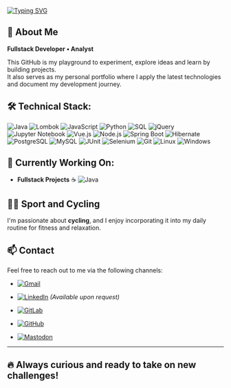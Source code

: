 [![Typing SVG](https://readme-typing-svg.herokuapp.com?size=28&color=1E90FF&vCenter=true&width=760&lines=🌞+Hello,+Welcome+to+my+GitHub!;🔧+Currently+working+on:;🚀+Fullstack+Projects+🌟+Debian+🌌+Astro)](https://git.io/typing-svg)

## 💼 About Me

**Fullstack Developer • Analyst**

This GitHub is my playground to experiment, explore ideas and learn by building projects.  
It also serves as my personal portfolio where I apply the latest technologies and document my development journey.

## 🛠️ Technical Stack:
<p>
  <img src="https://img.shields.io/badge/Java-%23f8981d?style=flat-square&logo=java&logoColor=white" alt="Java" />
  <img src="https://img.shields.io/badge/Lombok-%2300822d?style=flat-square&logo=lombok&logoColor=white" alt="Lombok" />
  <img src="https://img.shields.io/badge/JavaScript-%23f7df1e?style=flat-square&logo=javascript&logoColor=black" alt="JavaScript" />
  <img src="https://img.shields.io/badge/Python-%233776ab?style=flat-square&logo=python&logoColor=white" alt="Python" />
  <img src="https://img.shields.io/badge/SQL-%23f29111?style=flat-square&logo=postgresql&logoColor=white" alt="SQL" />
  <img src="https://img.shields.io/badge/jQuery-%230769AD?style=flat-square&logo=jquery&logoColor=white" alt="jQuery" />
  <img src="https://img.shields.io/badge/Jupyter-%23F37626?style=flat-square&logo=jupyter&logoColor=white" alt="Jupyter Notebook" />
  <img src="https://img.shields.io/badge/Vue.js-%232c3e50?style=flat-square&logo=vue.js&logoColor=4fc08d" alt="Vue.js" />
  <img src="https://img.shields.io/badge/Node.js-%2361e07f?style=flat-square&logo=node.js&logoColor=black" alt="Node.js" />
  <img src="https://img.shields.io/badge/Spring%20Boot-%236db33f?style=flat-square&logo=springboot&logoColor=white" alt="Spring Boot" />
  <img src="https://img.shields.io/badge/Hibernate-%2300a4b3?style=flat-square&logo=hibernate&logoColor=white" alt="Hibernate" />
  <img src="https://img.shields.io/badge/PostgreSQL-%23316192?style=flat-square&logo=postgresql&logoColor=white" alt="PostgreSQL" />
  <img src="https://img.shields.io/badge/MySQL-%234479a1?style=flat-square&logo=mysql&logoColor=white" alt="MySQL" />
  <img src="https://img.shields.io/badge/JUnit-%23F7B731?style=flat-square&logo=JUnit&logoColor=white" alt="JUnit" />
  <img src="https://img.shields.io/badge/Selenium-%23005991?style=flat-square&logo=selenium&logoColor=white" alt="Selenium" />
  <img src="https://img.shields.io/badge/Git-%23F05032?style=flat-square&logo=git&logoColor=white" alt="Git" />
  <img src="https://img.shields.io/badge/Linux-%23F7B731?style=flat-square&logo=linux&logoColor=white" alt="Linux" />
  <img src="https://img.shields.io/badge/Windows-%23008A8C?style=flat-square&logo=windows&logoColor=white" alt="Windows" />
</p>

## 🎯 Currently Working On:
- **Fullstack Projects** ☕️
  <img src="https://img.shields.io/badge/Java-%23f8981d?style=flat-square&logo=java&logoColor=white" alt="Java" />

## 🚴‍♂️ Sport and Cycling

I'm passionate about **cycling**, and I enjoy incorporating it into my daily routine for fitness and relaxation. 

## 📫 Contact

Feel free to reach out to me via the following channels:

- [![Gmail](https://img.shields.io/badge/Gmail-%23D44638?style=flat-square&logo=gmail&logoColor=white)](mailto:cmalaurypro[at]gmail.com)

- [![LinkedIn](https://img.shields.io/badge/LinkedIn-%230A66C2?style=flat-square&logo=linkedin&logoColor=white)](#) *(Available upon request)*

- [![GitLab](https://img.shields.io/badge/GitLab-FF6C37?style=flat-square&logo=gitlab&logoColor=white)](https://gitlab.com/C-MalauryPro)

- [![GitHub](https://img.shields.io/badge/GitHub-%23121011?style=flat-square&logo=github&logoColor=white)](https://github.com/C-MalauryPro)

- [![Mastodon](https://img.shields.io/badge/Mastodon-@ReplayJonesy-blue?style=flat-square&logo=mastodon)](https://mastodon.social/@ReplayJonesy) 

---

## 🔥 Always curious and ready to take on new challenges!
